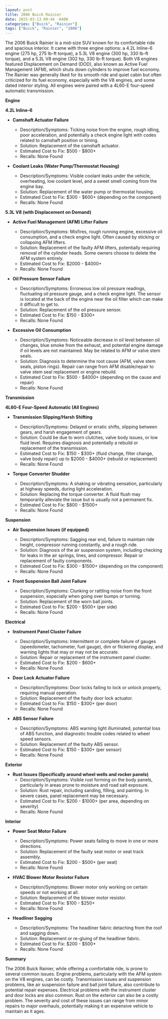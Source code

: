 ```yaml
---
layout: post
title: 2006 Buick Rainier
date: 2025-03-13 09:44 -0400
categories: ["Buick", "Rainier"]
tags: ["Buick", "Rainier", "2006"]
---
```

The 2006 Buick Rainier is a mid-size SUV known for its comfortable ride and spacious interior. It came with three engine options: a 4.2L Inline-6 engine (275 hp, 275 lb-ft torque), a 5.3L V8 engine (300 hp, 330 lb-ft torque), and a 5.3L V8 engine (302 hp, 330 lb-ft torque). Both V8 engines featured Displacement on Demand (DOD), also known as Active Fuel Management (AFM), which shuts down cylinders to improve fuel economy. The Rainier was generally liked for its smooth ride and quiet cabin but often criticized for its fuel economy, especially with the V8 engines, and some dated interior styling. All engines were paired with a 4L60-E four-speed automatic transmission.

**Engine**

**4.2L Inline-6**

*   **Camshaft Actuator Failure**
    *   Description/Symptoms: Ticking noise from the engine, rough idling, poor acceleration, and potentially a check engine light with codes related to camshaft position or timing.
    *   Solution: Replacement of the camshaft actuator.
    *   Estimated Cost to Fix: $500 - $800+
    *   Recalls: None Found

*   **Coolant Leaks (Water Pump/Thermostat Housing)**
    *   Description/Symptoms: Visible coolant leaks under the vehicle, overheating, low coolant level, and a sweet smell coming from the engine bay.
    *   Solution: Replacement of the water pump or thermostat housing.
    *   Estimated Cost to Fix: $300 - $600+ (depending on the component)
    *   Recalls: None Found

**5.3L V8 (with Displacement on Demand)**

*   **Active Fuel Management (AFM) Lifter Failure**
    *   Description/Symptoms: Misfires, rough running engine, excessive oil consumption, and a check engine light. Often caused by sticking or collapsing AFM lifters.
    *   Solution: Replacement of the faulty AFM lifters, potentially requiring removal of the cylinder heads. Some owners choose to delete the AFM system entirely.
    *   Estimated Cost to Fix: $2000 - $4000+
    *   Recalls: None Found

*   **Oil Pressure Sensor Failure**
    *   Description/Symptoms: Erroneous low oil pressure readings, fluctuating oil pressure gauge, and a check engine light. The sensor is located at the back of the engine near the oil filter which can make it difficult to get to.
    *   Solution: Replacement of the oil pressure sensor.
    *   Estimated Cost to Fix: $150 - $300+
    *   Recalls: None Found

*   **Excessive Oil Consumption**
    *   Description/Symptoms: Noticeable decrease in oil level between oil changes, blue smoke from the exhaust, and potential engine damage if oil levels are not maintained. May be related to AFM or valve stem seals.
    *   Solution: Diagnosis to determine the root cause (AFM, valve stem seals, piston rings). Repair can range from AFM disable/repair to valve stem seal replacement or engine rebuild.
    *   Estimated Cost to Fix: $500 - $4000+ (depending on the cause and repair)
    *   Recalls: None Found

**Transmission**

**4L60-E Four-Speed Automatic (All Engines)**

*   **Transmission Slipping/Harsh Shifting**
    *   Description/Symptoms: Delayed or erratic shifts, slipping between gears, and harsh engagement of gears.
    *   Solution: Could be due to worn clutches, valve body issues, or low fluid level. Requires diagnosis and potentially a rebuild or replacement of the transmission.
    *   Estimated Cost to Fix: $150 - $300+ (fluid change, filter change, valve body repair) up to $2000 - $4000+ (rebuild or replacement)
    *   Recalls: None Found

*   **Torque Converter Shudder**
    *   Description/Symptoms: A shaking or vibrating sensation, particularly at highway speeds, during light acceleration.
    *   Solution: Replacing the torque converter. A fluid flush may temporarily alleviate the issue but is usually not a permanent fix.
    *   Estimated Cost to Fix: $800 - $1500+
    *   Recalls: None Found

**Suspension**

*   **Air Suspension Issues (if equipped)**
    *   Description/Symptoms: Sagging rear end, failure to maintain ride height, compressor running constantly, and a rough ride.
    *   Solution: Diagnosis of the air suspension system, including checking for leaks in the air springs, lines, and compressor. Repair or replacement of faulty components.
    *   Estimated Cost to Fix: $300 - $1500+ (depending on the component)
    *   Recalls: None Found

*   **Front Suspension Ball Joint Failure**
    *   Description/Symptoms: Clunking or rattling noise from the front suspension, especially when going over bumps or turning.
    *   Solution: Replacement of the worn ball joints.
    *   Estimated Cost to Fix: $200 - $500+ (per side)
    *   Recalls: None Found

**Electrical**

*   **Instrument Panel Cluster Failure**
    *   Description/Symptoms: Intermittent or complete failure of gauges (speedometer, tachometer, fuel gauge), dim or flickering display, and warning lights that may or may not be accurate.
    *   Solution: Repair or replacement of the instrument panel cluster.
    *   Estimated Cost to Fix: $200 - $600+
    *   Recalls: None Found

*   **Door Lock Actuator Failure**
    *   Description/Symptoms: Door locks failing to lock or unlock properly, requiring manual operation.
    *   Solution: Replacement of the faulty door lock actuator.
    *   Estimated Cost to Fix: $150 - $300+ (per door)
    *   Recalls: None Found

*   **ABS Sensor Failure**
    *   Description/Symptoms: ABS warning light illuminated, potential loss of ABS function, and diagnostic trouble codes related to wheel speed sensors.
    *   Solution: Replacement of the faulty ABS sensor.
    *   Estimated Cost to Fix: $150 - $300+ (per sensor)
    *   Recalls: None Found

**Exterior**

*   **Rust Issues (Specifically around wheel wells and rocker panels)**
    *   Description/Symptoms: Visible rust forming on the body panels, particularly in areas prone to moisture and road salt exposure.
    *   Solution: Rust repair, including sanding, filling, and painting. In severe cases, panel replacement may be necessary.
    *   Estimated Cost to Fix: $200 - $1000+ (per area, depending on severity)
    *   Recalls: None Found

**Interior**

*   **Power Seat Motor Failure**
    *   Description/Symptoms: Power seats failing to move in one or more directions.
    *   Solution: Replacement of the faulty seat motor or seat track assembly.
    *   Estimated Cost to Fix: $200 - $500+ (per seat)
    *   Recalls: None Found

*   **HVAC Blower Motor Resistor Failure**
    *   Description/Symptoms: Blower motor only working on certain speeds or not working at all.
    *   Solution: Replacement of the blower motor resistor.
    *   Estimated Cost to Fix: $100 - $250+
    *   Recalls: None Found

*   **Headliner Sagging**
    *   Description/Symptoms: The headliner fabric detaching from the roof and sagging down.
    *   Solution: Replacement or re-gluing of the headliner fabric.
    *   Estimated Cost to Fix: $200 - $500+
    *   Recalls: None Found

**Summary**

The 2006 Buick Rainier, while offering a comfortable ride, is prone to several common issues. Engine problems, particularly with the AFM system on the V8 engines, can be costly. Transmission issues and suspension problems, like air suspension failure and ball joint failure, also contribute to potential repair expenses. Electrical problems with the instrument cluster and door locks are also common. Rust on the exterior can also be a costly problem. The severity and cost of these issues can range from minor repairs to major overhauls, potentially making it an expensive vehicle to maintain as it ages.

